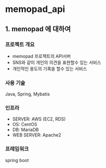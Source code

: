 # memopad_api #

## 1. memopad 에 대하여 ##

### 프로젝트 개요 ###

- memopad 프로젝트의 API서버
- SNS와 같이 개인의 의견을 표현할수 있는 서비스
- 개인적인 용도의 기록을 할수 있는 서비스

### 사용 기술 ###

Java, Spring, Mybatis

### 인프라 ###

- SERVER: AWS (EC2, RDS)
- OS: CentOS
- DB: MariaDB
- WEB SERVER: Apache2

### 프레임워크 ###

spring boot

